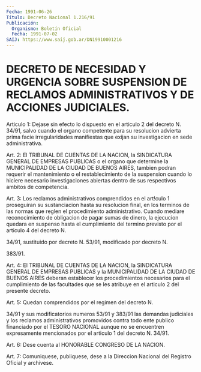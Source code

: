 ```yaml
---
Fecha: 1991-06-26
Título: Decreto Nacional 1.216/91
Publicación:
  Organismo: Boletín Oficial
  Fecha: 1991-07-02
SAIJ: https://www.saij.gob.ar/DN19910001216
---
```

# DECRETO DE NECESIDAD Y URGENCIA SOBRE SUSPENSION DE RECLAMOS ADMINISTRATIVOS Y DE ACCIONES JUDICIALES.

<a id="1"></a>
Articulo  1:  Dejase sin efecto lo dispuesto en el articulo 2 del decreto N. 34/91,  salvo  cuando  el  organo competente para su resolucion  advierta  prima facie irregularidades  manifiestas  que exijan su investigacion en sede administrativa.

<a id="2"></a>
Art.  2:  El TRIBUNAL DE CUENTAS DE LA NACION, la SINDICATURA GENERAL  DE  EMPRESAS   PUBLICAS  o  el  organo  que  determine  la MUNICIPALIDAD  DE  LA  CIUDAD   DE  BUENOS  AIRES,  tambien  podran requerir el mantenimiento o el restablecimiento  de  la  suspension cuando lo hiciere necesario investigaciones abiertas dentro  de sus respectivos ambitos de competencia.

<a id="3"></a>
Art.  3:    Los  reclamos  administrativos comprendidos en el art!culo 1 proseguiran su sustanciacion  hasta su resolucion final, en  los  terminos  de  las  normas  que  reglen  el   procedimiento administrativo.  Cuando  mediare  reconocimiento  de obligacion  de pagar  sumas de dinero, la ejecucion quedara en suspenso  hasta  el cumplimiento  del termino previsto por el articulo 4 del decreto N.

34/91, sustituido  por  decreto N. 53/91, modificado por decreto N.

383/91.

<a id="4"></a>
Art.  4:  El TRIBUNAL DE CUENTAS DE LA NACION, la SINDICATURA GENERAL DE EMPRESAS  PUBLICAS  y  la  MUNICIPALIDAD DE LA CIUDAD DE BUENOS AIRES deberan establecer los procedimientos  necesarios para el  cumplimiento  de  las  facultades  que  se les atribuye  en  el articulo 2 del presente decreto.

<a id="5"></a>
Art.  5:   Quedan comprendidos por el regimen del decreto N.

34/91 y sus modificatorios  numeros  53/91  y  383/91  las demandas judiciales  y  los reclamos administrativos promovidos contra  todo ente  publico financiado  por  el  TESORO  NACIONAL  aunque  no  se encuentren  expresamente  mencionados por el articulo 1 del decreto N. 34/91.

<a id="6"></a>
Art.  6:    Dese  cuenta  al HONORABLE CONGRESO DE LA NACION.

<a id="7"></a>
Art. 7:  Comuniquese, publiquese, dese a la Direccion Nacional del Registro Oficial y archivese.